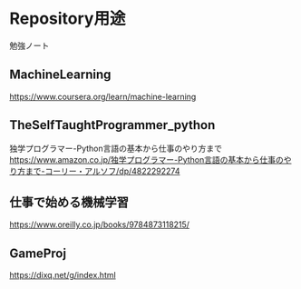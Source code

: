 # Repository用途
勉強ノート  

## MachineLearning
https://www.coursera.org/learn/machine-learning  

## TheSelfTaughtProgrammer_python
独学プログラマー-Python言語の基本から仕事のやり方まで  
https://www.amazon.co.jp/独学プログラマー-Python言語の基本から仕事のやり方まで-コーリー・アルソフ/dp/4822292274  

## 仕事で始める機械学習
https://www.oreilly.co.jp/books/9784873118215/  



## GameProj

https://dixq.net/g/index.html  